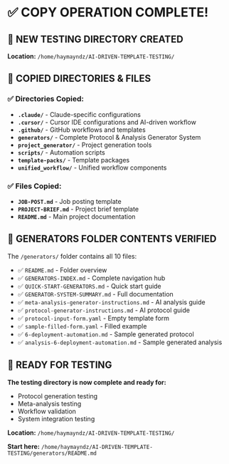 # ✅ COPY OPERATION COMPLETE!

## 📁 NEW TESTING DIRECTORY CREATED

**Location:** `/home/haymayndz/AI-DRIVEN-TEMPLATE-TESTING/`

## 📂 COPIED DIRECTORIES & FILES

### ✅ Directories Copied:
- **`.claude/`** - Claude-specific configurations
- **`.cursor/`** - Cursor IDE configurations and AI-driven workflow
- **`.github/`** - GitHub workflows and templates
- **`generators/`** - Complete Protocol & Analysis Generator System
- **`project_generator/`** - Project generation tools
- **`scripts/`** - Automation scripts
- **`template-packs/`** - Template packages
- **`unified_workflow/`** - Unified workflow components

### ✅ Files Copied:
- **`JOB-POST.md`** - Job posting template
- **`PROJECT-BRIEF.md`** - Project brief template
- **`README.md`** - Main project documentation

## 🎯 GENERATORS FOLDER CONTENTS VERIFIED

The `/generators/` folder contains all 10 files:
- ✅ `README.md` - Folder overview
- ✅ `GENERATORS-INDEX.md` - Complete navigation hub
- ✅ `QUICK-START-GENERATORS.md` - Quick start guide
- ✅ `GENERATOR-SYSTEM-SUMMARY.md` - Full documentation
- ✅ `meta-analysis-generator-instructions.md` - AI analysis guide
- ✅ `protocol-generator-instructions.md` - AI protocol guide
- ✅ `protocol-input-form.yaml` - Empty template form
- ✅ `sample-filled-form.yaml` - Filled example
- ✅ `6-deployment-automation.md` - Sample generated protocol
- ✅ `analysis-6-deployment-automation.md` - Sample generated analysis

## 🚀 READY FOR TESTING

**The testing directory is now complete and ready for:**
- Protocol generation testing
- Meta-analysis testing
- Workflow validation
- System integration testing

**Location:** `/home/haymayndz/AI-DRIVEN-TEMPLATE-TESTING/`

**Start here:** `/home/haymayndz/AI-DRIVEN-TEMPLATE-TESTING/generators/README.md`
